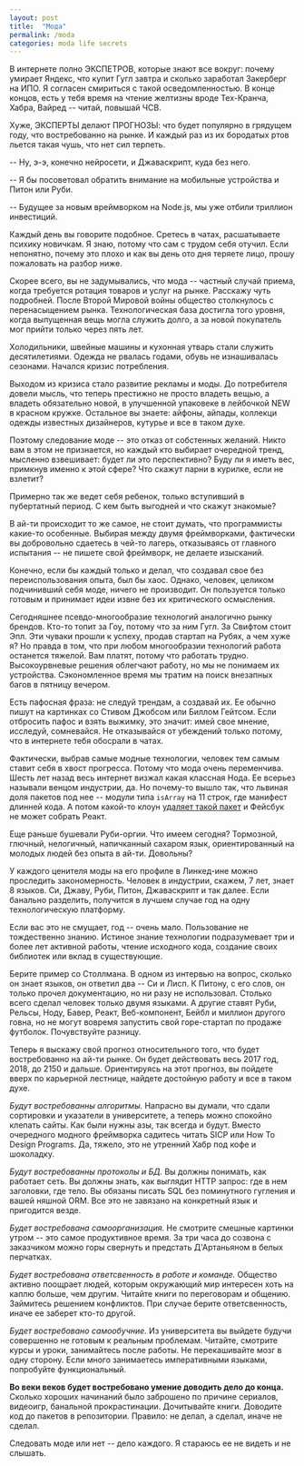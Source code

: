 ```yaml
---
layout: post
title:  "Мода"
permalink: /moda
categories: moda life secrets
---
```


В интернете полно ЭКСПЕТРОВ, которые знают все вокруг: почему умирает Яндекс,
что купит Гугл завтра и сколько заработал Закерберг на ИПО. Я согласен смириться
с такой осведомленностью. В конце концов, есть у тебя время на чтение желтизны
вроде Тех-Кранча, Хабра, Вайред -- читай, повышай ЧСВ.

Хуже, ЭКСПЕРТЫ делают ПРОГНОЗЫ: что будет популярно в грядущем году, что
востребованно на рынке. И каждый раз из их бородатых ртов льется такая чушь, что
нет сил терпеть.

-- Ну, э-э, конечно нейросети, и Джаваскрипт, куда без него.

-- Я бы посоветовал обратить внимание на мобильные устройства и Питон или Руби.

-- Будущее за новым вреймворком на Node.js, мы уже отбили триллион инвестиций.

Каждый день вы говорите подобное. Сретесь в чатах, расшатываете психику
новичкам. Я знаю, потому что сам с трудом себя отучил. Если непонятно, почему
это плохо и как вы день ото дня теряете лицо, прошу пожаловать на разбор ниже.

Скорее всего, вы не задумывались, что мода -- частный случай приема, когда
требуется ротация товаров и услуг на рынке. Расскажу чуть подробней. После
Второй Мировой войны общество столкнулось с перенасыщением
рынка. Технологическая база достигла того уровня, когда выпущенная вещь могла
служить долго, а за новой покупатель мог прийти только через пять лет.

Холодильники, швейные машины и кухонная утварь стали служить
десятилетиями. Одежда не рвалась годами, обувь не изнашивалась сезонами. Начался
кризис потребления.

Выходом из кризиса стало развитие рекламы и моды. До потребителя довели мысль,
что теперь престижно не просто владеть вещью, а владеть обязательно новой, в
улучшенной упаковеке в лейбочкой NEW в красном кружке. Остальное вы знаете:
айфоны, айпады, коллекци одежды известных дизайнеров, кутурье и все в таком
духе.

Поэтому следование моде -- это отказ от собстенных желаний. Никто вам в этом не
признается, но каждый кто выбирает очередной тренд, мысленно взвешивает: будет
ли это перспективно? Буду ли я иметь вес, примкнув именно к этой сфере? Что
скажут парни в курилке, если не взлетит?

Примерно так же ведет себя ребенок, только вступивший в пубертатный период. С
кем быть выгодней и что скажут знакомые?

В ай-ти происходит то же самое, не стоит думать, что программисты какие-то
особенные. Выбирая между двумя фреймворками, фактически вы добровольно сдаетесь
в чей-то лагерь, отказываясь от главного испытания -- не пишете свой фреймворк,
не делаете изысканий.

Конечно, если бы каждый только и делал, что создавал свое без переиспользования
опыта, был бы хаос. Однако, человек, целиком подчинивший себя моде, ничего не
производит. Он пользуется только готовым и принимает идеи извне без их
критического осмысления.

Сегодняшнее псевдо-многообразие технологий аналогично рынку брендов. Кто-то
топит за Гоу, потому что за ним Гугл. За Свифтом стоит Эпл. Эти чуваки прошли к
успеху, продав стартап на Рубях, а чем хуже я? Но правда в том, что при любом
многообразии технологий работа останется тяжелой. Вам платят, потому что
работать трудно. Высокоурвневые решения облегчают работу, но мы не понимаем их
устройства. Сэкономленное время мы тратим на поиск внезапных багов в пятницу
вечером.

Есть пафосная фраза: не следуй трендам, а создавай их. Ее обычно пишут на
картинках со Стивом Джобсом или Биллом Гейтсом. Если отбросить пафос и взять
выжимку, это значит: имей свое мнение, исследуй, сомневайся. Не отказывайся от
убеждений только потому, что в интернете тебя обосрали в чатах.

Фактически, выбрав самые модные технологии, человек тем самым ставит себя в
хвост прогресса. Потому что мода очень переменчива. Шесть лет назад весь
интернет визжал какая классная Нода. Ее всерьез называли венцом индустрии,
да. Но почему-то вышло так, что львиная доля пакетов под нее -- модули типа
`isArray` на 11 строк, где манифест длинней кода. А потом какой-то клоун
[удаляет такой пакет](/npm) и Фейсбук не может собрать Реакт.

Еще раньше бушевали Руби-оргии. Что имеем сегодня? Тормозной, глючный,
нелогичный, напичканный сахаром язык, ориентированный на молодых людей без опыта
в ай-ти. Довольны?

У каждого ценителя моды на его профиле в Линкед-ине можно проследить
закономерность. Человек в индустрии, скажем, 7 лет, знает 8 языков. Си, Джаву,
Руби, Питон, Джаваскрипт и так далее. Если банально разделить, получится в
лучшем случае год на одну технологическую платформу.

Если вас это не смущает, год -- очень мало. Пользование не тождественно
знанию. Истиное знание технологии подразумевает три и более лет активной работы,
чтение исходного кода, создание своих библиотек или вклад в существующие.

Берите пример со Столлмана. В одном из интервью на вопрос, сколько он знает
языков, он ответил два -- Си и Лисп. К Питону, с его слов, он только прочел
документацию, но ни разу не использовал. Столько всего сделал человек только
двумя языками. А другие ставят Руби, Рельсы, Ноду, Бавер, Реакт, Веб-компонент,
Бейбл и миллион другого говна, но не могут вовремя запустить свой горе-стартап
по продаже футболок. Почувствуйте разницу.

Теперь я выскажу свой прогноз относительного того, что будет востребованно на
ай-ти рынке. Он будет действовать весь 2017 год, 2018, до 2150 и
дальше. Ориентируясь на этот прогноз, вы пойдете вверх по карьерной лестнице,
найдете достойную работу и все в таком духе.

*Будут востребованны алгоритмы.* Напрасно вы думали, что сдали сортировки и
указатели в университете, а теперь можно спокойно клепать сайты. Как были нужны
азы, так всегда и будут. Вместо очередного модного фреймворка садитесь читать
SICP или How To Design Programs. Да, тяжело, это не утренний Хабр под кофе и
шоколадку.

*Будут востребованны протоколы и БД.* Вы должны понимать, как работает сеть. Вы
должны знать, как выглядит HTTP запрос: где в нем заголовки, где тело. Вы
обязаны писать SQL без поминутного гугления и вашей няшной ORM. Все это не
завязано на конкретный язык и пригодится везде.

*Будет востребована самоорганизация.* Не смотрите смешные картинки утром -- это
самое продуктивное время. За три часа до созвона с заказчиком можно горы
свернуть и предстать Д'Артаньяном в белых перчатках.

*Будет востребована ответсвенность в работе и команде.* Общество активно
поощрает людей, которым окружающий мир интересен хоть на каплю больше, чем
другим. Читайте книги по переговорам и общению. Займитесь решением
конфликтов. При случае берите ответсвенность, иначе ее заберет кто-то другой.

*Будет востребовано самообучние.* Из университета вы выйдете будучи совершенно
не готовым к реальным проблемам. Читайте, смотрите курсы и уроки, занимайтесь
после работы. Не перекашивайте мозг в одну сторону. Если много занимаетесь
императивными языками, попробуйте функциональный.

**Во веки веков будет востребовано умение доводить дело до конца.** Сколько
хороших начинаний было заброшено по причине сериалов, видеоигр, банальной
прокрастинации. Дочитывайте книги. Доводите код до пакетов в
репозитории. Правило: не делал, а сделал, иначе не сделал.

Следовать моде или нет -- дело каждого. Я стараюсь ее не видеть и не слышать.
